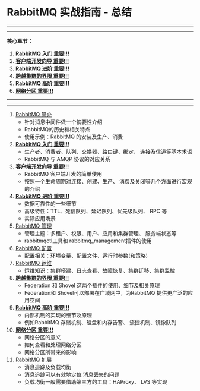 # RabbitMQ 实战指南  - 总结

------

------

**核心章节：**

1. [**RabbitMQ 入门 重要!!!**](https://github.com/Tjyy-1223/Super-Programmer-Book/blob/master/%E6%B7%B1%E5%85%A5%E4%B8%8E%E8%BF%9B%E9%98%B6/3-MQ/%3CRabbitMQ%E5%AE%9E%E6%88%98%E6%8C%87%E5%8D%97%3E/2%20RabbitMQ%20%E5%85%A5%E9%97%A8.md)
2. [**客户端开发向导 重要!!!**](https://github.com/Tjyy-1223/Super-Programmer-Book/blob/master/%E6%B7%B1%E5%85%A5%E4%B8%8E%E8%BF%9B%E9%98%B6/3-MQ/%3CRabbitMQ%E5%AE%9E%E6%88%98%E6%8C%87%E5%8D%97%3E/3%20%E5%AE%A2%E6%88%B7%E7%AB%AF%E5%BC%80%E5%8F%91%E5%90%91%E5%AF%BC.md)
3. [**RabbitMQ 进阶 重要!!!**](https://github.com/Tjyy-1223/Super-Programmer-Book/blob/master/%E6%B7%B1%E5%85%A5%E4%B8%8E%E8%BF%9B%E9%98%B6/3-MQ/%3CRabbitMQ%E5%AE%9E%E6%88%98%E6%8C%87%E5%8D%97%3E/4%20RabbitMQ%20%E8%BF%9B%E9%98%B6.md)
4. [**跨越集群的界限 重要!!!**](https://github.com/Tjyy-1223/Super-Programmer-Book/blob/master/%E6%B7%B1%E5%85%A5%E4%B8%8E%E8%BF%9B%E9%98%B6/3-MQ/%3CRabbitMQ%E5%AE%9E%E6%88%98%E6%8C%87%E5%8D%97%3E/8%20%E8%B7%A8%E8%B6%8A%E9%9B%86%E7%BE%A4%E7%9A%84%E7%95%8C%E9%99%90.md)
5. [**RabbitMQ 高阶 重要!!!**](https://github.com/Tjyy-1223/Super-Programmer-Book/blob/master/%E6%B7%B1%E5%85%A5%E4%B8%8E%E8%BF%9B%E9%98%B6/3-MQ/%3CRabbitMQ%E5%AE%9E%E6%88%98%E6%8C%87%E5%8D%97%3E/9%20RabbitMQ%20%E9%AB%98%E9%98%B6%EF%BC%88%E5%AE%9E%E7%8E%B0%E5%8E%9F%E7%90%86%EF%BC%89.md)
6. [**网络分区 重要!!!**](https://github.com/Tjyy-1223/Super-Programmer-Book/blob/master/%E6%B7%B1%E5%85%A5%E4%B8%8E%E8%BF%9B%E9%98%B6/3-MQ/%3CRabbitMQ%E5%AE%9E%E6%88%98%E6%8C%87%E5%8D%97%3E/10%20%E7%BD%91%E7%BB%9C%E5%88%86%E5%8C%BA.md)

------

------

1. [RabbitMQ 简介](https://github.com/Tjyy-1223/Super-Programmer-Book/blob/master/%E6%B7%B1%E5%85%A5%E4%B8%8E%E8%BF%9B%E9%98%B6/3-MQ/%3CRabbitMQ%E5%AE%9E%E6%88%98%E6%8C%87%E5%8D%97%3E/1%20RabbitMQ%20%E7%AE%80%E4%BB%8B.md)
   + 针对消息中间件做一个摘要性介绍
   + RabbitMQ的历史和相关特点
   + 使用示例：RabbitMQ 的安装及生产、消费
2. [**RabbitMQ 入门 重要!!!**](https://github.com/Tjyy-1223/Super-Programmer-Book/blob/master/%E6%B7%B1%E5%85%A5%E4%B8%8E%E8%BF%9B%E9%98%B6/3-MQ/%3CRabbitMQ%E5%AE%9E%E6%88%98%E6%8C%87%E5%8D%97%3E/2%20RabbitMQ%20%E5%85%A5%E9%97%A8.md)
   + 生产者、消费者、队列、交换器、路由键、绑定、 连接及信道等基本术语
   + RabbitMQ 与 AMQP 协议的对应关系 
3. [**客户端开发向导 重要!!!**](https://github.com/Tjyy-1223/Super-Programmer-Book/blob/master/%E6%B7%B1%E5%85%A5%E4%B8%8E%E8%BF%9B%E9%98%B6/3-MQ/%3CRabbitMQ%E5%AE%9E%E6%88%98%E6%8C%87%E5%8D%97%3E/3%20%E5%AE%A2%E6%88%B7%E7%AB%AF%E5%BC%80%E5%8F%91%E5%90%91%E5%AF%BC.md)
   + RabbitMQ 客户端开发的简单使用
   + 按照一个生命周期对连接、创建、生产、 消费及关闭等几个方面进行宏观的介绍
4. [**RabbitMQ 进阶 重要!!!**](https://github.com/Tjyy-1223/Super-Programmer-Book/blob/master/%E6%B7%B1%E5%85%A5%E4%B8%8E%E8%BF%9B%E9%98%B6/3-MQ/%3CRabbitMQ%E5%AE%9E%E6%88%98%E6%8C%87%E5%8D%97%3E/4%20RabbitMQ%20%E8%BF%9B%E9%98%B6.md)
   + 数据可靠性的一些细节
   + 高级特性：TTL、死信队列、延迟队列、优先级队列、 RPC 等
   + 实际应用场景
5. [RabbitMQ 管理](https://github.com/Tjyy-1223/Super-Programmer-Book/blob/master/%E6%B7%B1%E5%85%A5%E4%B8%8E%E8%BF%9B%E9%98%B6/3-MQ/%3CRabbitMQ%E5%AE%9E%E6%88%98%E6%8C%87%E5%8D%97%3E/5%20RabbitMQ%20%E7%AE%A1%E7%90%86.md)
   + 管理主题：多租户、权限、用户、应用和集群管理、 服务端状态等
   + rabbitmqctl工具和 rabbitmq_management插件的使用
6. [RabbitMQ 配置](https://github.com/Tjyy-1223/Super-Programmer-Book/blob/master/%E6%B7%B1%E5%85%A5%E4%B8%8E%E8%BF%9B%E9%98%B6/3-MQ/%3CRabbitMQ%E5%AE%9E%E6%88%98%E6%8C%87%E5%8D%97%3E/6%20RabbitMQ%20%E9%85%8D%E7%BD%AE.md)
   + 配置相关：环境变量、配置文件、运行时参数(和策略)
7. [RabbitMQ 运维](https://github.com/Tjyy-1223/Super-Programmer-Book/blob/master/%E6%B7%B1%E5%85%A5%E4%B8%8E%E8%BF%9B%E9%98%B6/3-MQ/%3CRabbitMQ%E5%AE%9E%E6%88%98%E6%8C%87%E5%8D%97%3E/7%20RabbitMQ%20%E8%BF%90%E7%BB%B4.md)
   + 运维知识：集群搭建、日志查看、故障恢复、集群迁移、集群监控
8. [**跨越集群的界限 重要!!!**](https://github.com/Tjyy-1223/Super-Programmer-Book/blob/master/%E6%B7%B1%E5%85%A5%E4%B8%8E%E8%BF%9B%E9%98%B6/3-MQ/%3CRabbitMQ%E5%AE%9E%E6%88%98%E6%8C%87%E5%8D%97%3E/8%20%E8%B7%A8%E8%B6%8A%E9%9B%86%E7%BE%A4%E7%9A%84%E7%95%8C%E9%99%90.md)
   + Federation 和 Shovel 这两个插件的使用、细节及相关原理 
   +  Federation和 Shovel可以部署在广域网中，为RabbitMQ 提供更广泛的应用空间
9. [**RabbitMQ 高阶 重要!!!**](https://github.com/Tjyy-1223/Super-Programmer-Book/blob/master/%E6%B7%B1%E5%85%A5%E4%B8%8E%E8%BF%9B%E9%98%B6/3-MQ/%3CRabbitMQ%E5%AE%9E%E6%88%98%E6%8C%87%E5%8D%97%3E/9%20RabbitMQ%20%E9%AB%98%E9%98%B6%EF%BC%88%E5%AE%9E%E7%8E%B0%E5%8E%9F%E7%90%86%EF%BC%89.md)
   + 内部机制的实现的细节及原理
   + 例如RabbitMQ 存储机制、磁盘和内存告警、 流控机制、镜像队列
10. [**网络分区 重要!!!**](https://github.com/Tjyy-1223/Super-Programmer-Book/blob/master/%E6%B7%B1%E5%85%A5%E4%B8%8E%E8%BF%9B%E9%98%B6/3-MQ/%3CRabbitMQ%E5%AE%9E%E6%88%98%E6%8C%87%E5%8D%97%3E/10%20%E7%BD%91%E7%BB%9C%E5%88%86%E5%8C%BA.md)
    + 网络分区的意义
    + 如何查看和处理网络分区
    + 网络分区所带来的影响
11. [RabbitMQ 扩展](https://github.com/Tjyy-1223/Super-Programmer-Book/blob/master/%E6%B7%B1%E5%85%A5%E4%B8%8E%E8%BF%9B%E9%98%B6/3-MQ/%3CRabbitMQ%E5%AE%9E%E6%88%98%E6%8C%87%E5%8D%97%3E/11%20RabbitMQ%20%E6%89%A9%E5%B1%95.md)
    + 消息追踪及负载均衡
    + 消息追踪可以有效地定位 消息丢失的问题
    + 负载均衡一般需要借助第三方的工具：HAProxy、 LVS 等实现